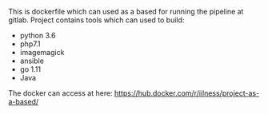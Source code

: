 This is dockerfile which can used as a based for running the pipeline at gitlab. 
Project contains tools which can used to build:
- python 3.6
- php7.1
- imagemagick
- ansible
- go 1.11
- Java 

The docker can access at here: https://hub.docker.com/r/iilness/project-as-a-based/

